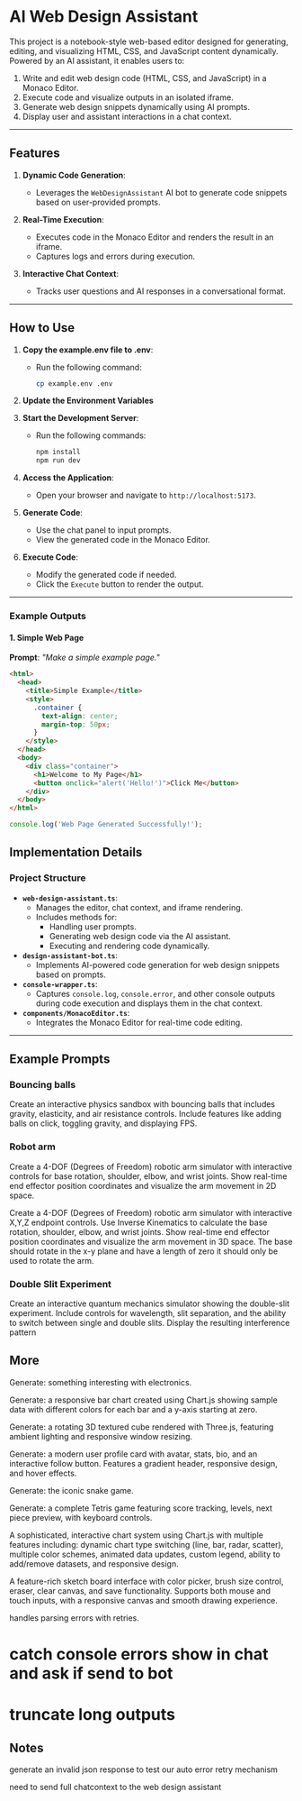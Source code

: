 # AI Web Design Assistant

This project is a notebook-style web-based editor designed for generating, editing, and visualizing HTML, CSS, and JavaScript content dynamically. Powered by an AI assistant, it enables users to:

1. Write and edit web design code (HTML, CSS, and JavaScript) in a Monaco Editor.
2. Execute code and visualize outputs in an isolated iframe.
3. Generate web design snippets dynamically using AI prompts.
4. Display user and assistant interactions in a chat context.

---

## **Features**

1. **Dynamic Code Generation**:
   - Leverages the `WebDesignAssistant` AI bot to generate code snippets based on user-provided prompts.

2. **Real-Time Execution**:
   - Executes code in the Monaco Editor and renders the result in an iframe.
   - Captures logs and errors during execution.

3. **Interactive Chat Context**:
   - Tracks user questions and AI responses in a conversational format.

---

## **How to Use**

1. **Copy the example.env file to .env**:
   - Run the following command:

     ```bash
     cp example.env .env
     ```

2. **Update the Environment Variables**

3. **Start the Development Server**:
   - Run the following commands:

     ```bash
     npm install
     npm run dev
     ```

4. **Access the Application**:
   - Open your browser and navigate to `http://localhost:5173`.

5. **Generate Code**:
   - Use the chat panel to input prompts.
   - View the generated code in the Monaco Editor.

6. **Execute Code**:
   - Modify the generated code if needed.
   - Click the `Execute` button to render the output.

---

### **Example Outputs**

#### 1. Simple Web Page

**Prompt**: *"Make a simple example page."*

```html
<html>
  <head>
    <title>Simple Example</title>
    <style>
      .container {
        text-align: center;
        margin-top: 50px;
      }
    </style>
  </head>
  <body>
    <div class="container">
      <h1>Welcome to My Page</h1>
      <button onclick="alert('Hello!')">Click Me</button>
    </div>
  </body>
</html>
```

```javascript
console.log('Web Page Generated Successfully!');
```

## **Implementation Details**

### **Project Structure**

- **`web-design-assistant.ts`**:
  - Manages the editor, chat context, and iframe rendering.
  - Includes methods for:
    - Handling user prompts.
    - Generating web design code via the AI assistant.
    - Executing and rendering code dynamically.
- **`design-assistant-bot.ts`**:
  - Implements AI-powered code generation for web design snippets based on prompts.
- **`console-wrapper.ts`**:
  - Captures `console.log`, `console.error`, and other console outputs during code execution and displays them in the chat context.
- **`components/MonacoEditor.ts`**:
  - Integrates the Monaco Editor for real-time code editing.

---


## Example Prompts

### Bouncing balls

Create an interactive physics sandbox with bouncing balls that includes gravity, elasticity, and air resistance controls. Include features like adding balls on click, toggling gravity, and displaying FPS.

### Robot arm

Create a 4-DOF (Degrees of Freedom) robotic arm simulator with interactive controls for base rotation, shoulder, elbow, and wrist joints. Show real-time end effector position coordinates and visualize the arm movement in 2D space.

Create a 4-DOF (Degrees of Freedom) robotic arm simulator with interactive X,Y,Z endpoint controls. Use Inverse Kinematics to calculate the base rotation, shoulder, elbow, and wrist joints. Show real-time end effector position coordinates and visualize the arm movement in 3D space. The base should rotate in the x-y plane and have a length of zero it should only be used to rotate the arm.

 ### Double Slit Experiment

 Create an interactive quantum mechanics simulator showing the double-slit experiment. Include controls for wavelength, slit separation, and the ability to switch between single and double slits. Display the resulting interference pattern

## More

Generate: something interesting with electronics.

Generate: a responsive bar chart created using Chart.js showing sample data with different colors for each bar and a y-axis starting at zero.

Generate: a rotating 3D textured cube rendered with Three.js, featuring ambient lighting and responsive window resizing.

Generate: a modern user profile card with avatar, stats, bio, and an interactive follow button. Features a gradient header, responsive design, and hover effects.

Generate: the iconic snake game.

Generate: a complete Tetris game featuring score tracking, levels, next piece preview, with keyboard controls.

A sophisticated, interactive chart system using Chart.js with multiple features including: dynamic chart type switching (line, bar, radar, scatter), multiple color schemes, animated data updates, custom legend, ability to add/remove datasets, and responsive design.

A feature-rich sketch board interface with color picker, brush size control, eraser, clear canvas, and save functionality. Supports both mouse and touch inputs, with a responsive canvas and smooth drawing experience.

handles parsing errors with retries.

# catch console errors show in chat and ask if send to bot

# truncate long outputs

## Notes


generate an invalid json response to test our auto error retry mechanism

need to send full chatcontext to the web design assistant
